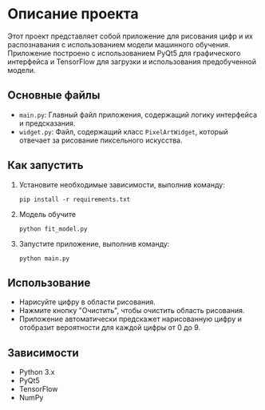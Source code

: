 # Описание проекта

Этот проект представляет собой приложение для рисования цифр и их распознавания с использованием модели машинного обучения. Приложение построено с использованием PyQt5 для графического интерфейса и TensorFlow для загрузки и использования предобученной модели.

## Основные файлы

- `main.py`: Главный файл приложения, содержащий логику интерфейса и предсказания.
- `widget.py`: Файл, содержащий класс `PixelArtWidget`, который отвечает за рисование пиксельного искусства.

## Как запустить

1. Установите необходимые зависимости, выполнив команду:
   ```
   pip install -r requirements.txt
   ```
2. Модель обучите
   ```
   python fit_model.py
   ```
 
2. Запустите приложение, выполнив команду:
   ```
   python main.py
   ```

## Использование

- Нарисуйте цифру в области рисования.
- Нажмите кнопку "Очистить", чтобы очистить область рисования.
- Приложение автоматически предскажет нарисованную цифру и отобразит вероятности для каждой цифры от 0 до 9.

## Зависимости

- Python 3.x
- PyQt5
- TensorFlow
- NumPy
